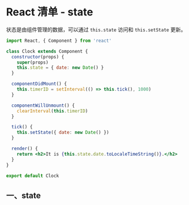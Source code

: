 # React 清单 - state

状态是由组件管理的数据，可以通过 `this.state` 访问和 `this.setState` 更新。

```jsx
import React, { Component } from 'react'

class Clock extends Component {
  constructor(props) {
    super(props)
    this.state = { date: new Date() }
  }

  componentDidMount() {
    this.timerID = setInterval(() => this.tick(), 1000)
  }

  componentWillUnmount() {
    clearInterval(this.timerID)
  }

  tick() {
    this.setState({ date: new Date() })
  }

  render() {
    return <h2>It is {this.state.date.toLocaleTimeString()}.</h2>
  }
}

export default Clock
```

## 一、state
